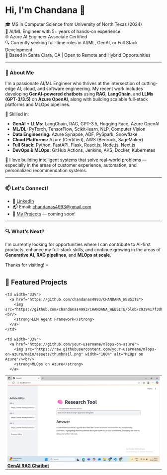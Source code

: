 <h1 >Hi, I'm Chandana 👋</h1>

<p >
  🎓 MS in Computer Science from University of North Texas (2024) <br>
  💼 AI/ML Engineer with 5+ years of hands-on experience <br>
  🌐 Azure AI Engineer Associate Certified <br>
  🔍 Currently seeking full-time roles in AI/ML, GenAI, or Full Stack Development <br>
  📍 Based in Santa Clara, CA | Open to Remote and Hybrid Opportunities
</p>

---

### 🚀 About Me

I'm a passionate AI/ML Engineer who thrives at the intersection of cutting-edge AI, cloud, and software engineering. My recent work includes developing **GenAI-powered chatbots** using **RAG**, **LangChain**, and **LLMs (GPT-3/3.5)** on **Azure OpenAI**, along with building scalable full-stack platforms and MLOps pipelines.

🔧 Skilled in:
- **GenAI + LLMs:** LangChain, RAG, GPT-3.5, Hugging Face, Azure OpenAI
- **ML/DL:** PyTorch, TensorFlow, Scikit-learn, NLP, Computer Vision
- **Data Engineering:** Azure Synapse, ADF, PySpark, Snowflake
- **Cloud Platforms:** Azure (Certified), AWS (Bedrock, SageMaker)
- **Full Stack:** Python, FastAPI, Flask, React.js, Node.js, Next.js
- **DevOps & MLOps:** GitHub Actions, Jenkins, AKS, Docker, Kubernetes

🧠 I love building intelligent systems that solve real-world problems — especially in the areas of customer experience, automation, and personalized recommendation systems.

---

### 📫 Let's Connect!

- 💼 [LinkedIn](https://www.linkedin.com/in/chandanareddy77/)
- 📬 Email: chandanas4993@gmail.com
- 🧪 [My Projects](#) — coming soon!

---

### 🔍 What’s Next?

I'm currently looking for opportunities where I can contribute to AI-first products, enhance my full-stack skills, and continue growing in the areas of **Generative AI**, **RAG pipelines**, and **MLOps at scale**.

Thanks for visiting! ⭐️


## 🚀 Featured Projects

<table>
  <tr>
    <td width="33%">
      <a href="https://github.com/chandanas4993/bot">
        <img src="https://github.com/chandanas4993/bot/blob/4f0c44ed35d0498ab2b1db398cc5594cd7276b27/Image.jpg"/><br/>
        <strong>GenAI RAG Chatbot</strong>
      </a>
    </td>
    
    <td width="33%">
      <a href="https://github.com/chandanas4993/CHANDANA_WEBSITE">
        <img src="https://github.com/chandanas4993/CHANDANA_WEBSITE/blob/c939417f3d94c8db38871cf2ad5ec4ab59b5d310/image1.jpg"/><br/>
        <strong>LLM Agent Framework</strong>
      </a>
    </td>

    <td width="33%">
      <a href="https://github.com/your-username/mlops-on-azure">
        <img src="https://raw.githubusercontent.com/your-username/mlops-on-azure/main/assets/thumbnail.png" width="100%" alt="MLOps on Azure"/><br/>
        <strong>MLOps on Azure</strong>
      </a>
      
    
  </tr>
</table>

